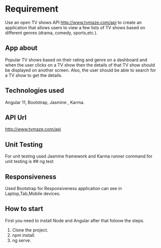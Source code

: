 # Requirement

Use an open TV shows API http://www.tvmaze.com/api to create an application that allows users to view a few lists of TV shows based on different genres (drama, comedy, sports,etc.).

## App about

Popular TV shows based on their rating and genre on a dashboard and when the user clicks on a TV show then the details of that TV show should be displayed on another screen. Also, the user should be able to search for a TV show to get the details.

## Technologies used

Angular 11, Bootstrap, Jasmine , Karma.

## API Url

http://www.tvmaze.com/api

## Unit Testing

For unit testing used Jasmine framework and Karma runner command for unit testing is ## ng test

## Responsiveness

Used Bootstrap for Responsiveness application can see in Laptop,Tab,Mobile devices.

## How to start

First you need to install Node and Angular after that foloow the steps.
1. Clone the project.
2. npm install.
3. ng serve.




